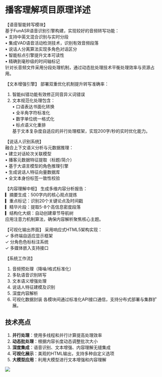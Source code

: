 # 播客理解项目原理详述


【语音智能转写模块】       
基于FunASR语音识别引擎构建，实现较好的音频转写功能：   
• 支持中英文混合识别与实时分段   
• 集成VAD语音活动检测技术，识别有效音频段落   
• 说话人分离算法实现多角色对话区分   
• 智能标点引擎提升文本可读性   
• 精确到毫秒级的时间轴标记  
针对长音频文件采用分段处理机制，通过动态批处理技术平衡处理效率与资源占用。

【文本增强引擎】
部署双重优化机制提升转写准确率：   
1. 智能纠错功能有效修正同音异义词错误    
2. 文本规范化处理包含：   
   • 口语表达书面化转换   
   • 全半角字符标准化   
   • 数字单位统一格式化   
   • 标点语义化重排   
基于文本复杂度自适应的并行处理框架，实现200字/秒的实时优化能力。

【说话人识别系统】   
融合上下文语义分析与元数据推理：   
• 建立对话轮次关联模型   
• 播客元数据特征提取（标题/简介）   
• 基于大语言模型的角色推理引擎   
• 生成说话人特征向量数据库   
• 全文本身份标签一致性校验   

【内容理解中枢】
生成多维内容分析报告：   
▎摘要生成：500字内的核心观点提炼   
▎重点标记：识别20个关键论点及时间戳   
▎精华片段：提取5-8个高信息密度段落   
▎结构化大纲：自动创建章节导航树   
应用注意力机制算法，确保内容解析聚焦核心主题。   

【可视化输出界面】
采用响应式HTML5架构实现：   
✓ 多终端自适应显示框架   
✓ 分角色色标标注系统   
✓ 多媒体嵌入支持接口   

【系统工作流】
1. 音频预处理（降噪/格式标准化）   
2. 多轨语音识别转写   
3. 文本语义增强处理   
4. 说话人特征建模及识别      
5. 深度内容解析   
6. 可视化数据封装
各模块间通过标准化API接口通信，支持分布式部署与集群扩展。   


## 技术亮点

1. **并行处理**：使用多线程和并行计算提高处理效率   
2. **动态批处理**：根据内容长度动态调整批次大小   
3. **深度集成**：语音识别、文本增强、内容理解无缝集成   
4. **可视化展示**：美观的HTML输出，支持多种自定义选项   
5. **大模型应用**：利用大模型进行文本增强和内容理解   

[![](https://mermaid.ink/img/pako:eNqVlu9P4kgYx_8VUt-OydLioeSyiVhrRX2zbu7FFV9UOhVySElpcz82m-gdAp6i7Ol6enFR1Ij3QzS36q2gu_8MMy3_xQ5M1ZGwe1lekE7nO995ns88M9MXXMzQIBfi5kw1Hfc9F6MpH_nFkmomI0LdlzaNGMxkfHoimQz16UN6UA-CjGUa38FQ30AwODD0xGv2f5_QrHiIT_8AYkbSMEN9giB0uWmqpd5ZDUINzt5baYNqYFD_Aqt5EnbS84JP9Fk9du8laAPq4JeEZdhW2rbuzIZgDOr3Zl_FggNB7f_N6P-wgn87RbWD1t7b1sErvJVvNq5mfP39T31hxT07Ja_dsxwq_I12Tr6eNZ9OpyGMxZ_BmDGXSvwEzRnqEu6MGFHQ2h6qrri3_6DcjtPYwOXdGXayjD1LV411bm1f4dolFdx5-aJc8_aDs3ki2anh6We4ksPlqyhH4_J7geGLBvr1BB8u4MuVdmzfDIszjI2fqnnFzf9FdOyUbTWxZdU8VQvE-8I9e9Os11Eh5xw3WI1ANQEF7-edn6_x4gE6KrKCAMVA38CUxuY-0ukTFQoH5ZZQ7RodlNFNvTciVtGNSKSI0PWVW1lFR1mnlPPgiH4FlVY7iRad-n5rc4eJT6RIRN5LoHmzjVa3WAGlIAoKWj8kwEiszevj1psD8szKKAiRgHh9jk5_x_s36Ga9y4qyGO3JYlSheaHSmvNHliVCS096WAW6YJ-qokeibkqSR-moik8qqLxCFhSXSx4oiYA6uybDPc6dPiZ-ibKS-IdQ8PY-Os86m3u48EhJoUkEWn2TlOxDAZWKTvWcVVJuYz2ZjCno3fH92OaHCl486wlHVmiLLLpbPWy-W8Ovtt3jxc9VEZV285G7-FCVx0f2KzRT_PqiebvxaI7OYMpHJrW0XkLrW618kVSUWztxa3VWRuHI7X3VXiPn3_fo9k9nOU8iYWWUjBzw3NDS29ZmjdQwq6EVNd6T3vgjKN7R09FHFPn51GR3iXZhaktout2QItTEr-ByFjXqrcol2Q4d_ywTW4TSiPB3NVAlYSzj_f_IpKyM0ogIZONcoFIBLy_g3WVvcRkZpTHRM9MJBe8uOI1CO2QaDc1zUnHfb6B8vcexO-Wd8WjpF7JhcbHmHfBeL93MbENiGzLbiLC-nevINwxGwCgYA-NgqnNdsn1hIAIJyCBCb79HXX4Q5kFYAOEAEP1A5IEoADEAJD-QeCAJQPYDmQcyeQiAiB9EeEC4eLc7azQBJr37kAPcPDTn1YRGPg9etDVRzorDeRjlQuRRg7pqJ60oF029JFLVtozpH1MxLmSZNgScadhzcS6kq8kMadlpkgsUEyopkPn7t2k19a1hPLShlrAMc4p-kHS-SwD5LmnP73mSxYPmiGGnLC4UePkRHveDog?type=png)](https://mermaid-live.nodejs.cn/edit#pako:eNqVlu9P4kgYx_8VUt-OydLioeSyiVhrRX2zbu7FFV9UOhVySElpcz82m-gdAp6i7Ol6enFR1Ij3QzS36q2gu_8MMy3_xQ5M1ZGwe1lekE7nO995ns88M9MXXMzQIBfi5kw1Hfc9F6MpH_nFkmomI0LdlzaNGMxkfHoimQz16UN6UA-CjGUa38FQ30AwODD0xGv2f5_QrHiIT_8AYkbSMEN9giB0uWmqpd5ZDUINzt5baYNqYFD_Aqt5EnbS84JP9Fk9du8laAPq4JeEZdhW2rbuzIZgDOr3Zl_FggNB7f_N6P-wgn87RbWD1t7b1sErvJVvNq5mfP39T31hxT07Ja_dsxwq_I12Tr6eNZ9OpyGMxZ_BmDGXSvwEzRnqEu6MGFHQ2h6qrri3_6DcjtPYwOXdGXayjD1LV411bm1f4dolFdx5-aJc8_aDs3ki2anh6We4ksPlqyhH4_J7geGLBvr1BB8u4MuVdmzfDIszjI2fqnnFzf9FdOyUbTWxZdU8VQvE-8I9e9Os11Eh5xw3WI1ANQEF7-edn6_x4gE6KrKCAMVA38CUxuY-0ukTFQoH5ZZQ7RodlNFNvTciVtGNSKSI0PWVW1lFR1mnlPPgiH4FlVY7iRad-n5rc4eJT6RIRN5LoHmzjVa3WAGlIAoKWj8kwEiszevj1psD8szKKAiRgHh9jk5_x_s36Ga9y4qyGO3JYlSheaHSmvNHliVCS096WAW6YJ-qokeibkqSR-moik8qqLxCFhSXSx4oiYA6uybDPc6dPiZ-ibKS-IdQ8PY-Os86m3u48EhJoUkEWn2TlOxDAZWKTvWcVVJuYz2ZjCno3fH92OaHCl486wlHVmiLLLpbPWy-W8Ovtt3jxc9VEZV285G7-FCVx0f2KzRT_PqiebvxaI7OYMpHJrW0XkLrW618kVSUWztxa3VWRuHI7X3VXiPn3_fo9k9nOU8iYWWUjBzw3NDS29ZmjdQwq6EVNd6T3vgjKN7R09FHFPn51GR3iXZhaktout2QItTEr-ByFjXqrcol2Q4d_ywTW4TSiPB3NVAlYSzj_f_IpKyM0ogIZONcoFIBLy_g3WVvcRkZpTHRM9MJBe8uOI1CO2QaDc1zUnHfb6B8vcexO-Wd8WjpF7JhcbHmHfBeL93MbENiGzLbiLC-nevINwxGwCgYA-NgqnNdsn1hIAIJyCBCb79HXX4Q5kFYAOEAEP1A5IEoADEAJD-QeCAJQPYDmQcyeQiAiB9EeEC4eLc7azQBJr37kAPcPDTn1YRGPg9etDVRzorDeRjlQuRRg7pqJ60oF029JFLVtozpH1MxLmSZNgScadhzcS6kq8kMadlpkgsUEyopkPn7t2k19a1hPLShlrAMc4p-kHS-SwD5LmnP73mSxYPmiGGnLC4UePkRHveDog)
